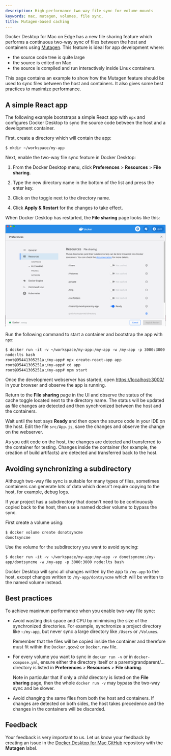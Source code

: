 ```yaml
---
description: High-performance two-way file sync for volume mounts
keywords: mac, mutagen, volumes, file sync,
title: Mutagen-based caching
---
```


Docker Desktop for Mac on Edge has a new file sharing feature which performs
a continuous two-way sync of files between the host and containers using
[Mutagen](https://mutagen.io/). This feature is ideal for app development where:

- the source code tree is quite large
- the source is edited on Mac
- the source is compiled and run interactively inside Linux containers.

This page contains an example to show how the Mutagen feature should be used to sync files between the host and containers. It also gives some best practices to maximize performance.

## A simple React app

The following example bootstraps a simple React app with `npx` and configures
Docker Desktop to sync the source code between the host and a
development container.

First, create a directory which will contain the app:

```
$ mkdir ~/workspace/my-app
```
Next, enable the two-way file sync feature in Docker Desktop:

1. From the Docker Desktop menu, click **Preferences** > **Resources** > **File sharing**.

2. Type the new directory name in the bottom of the list and press the enter key.

3. Click on the toggle next to the directory name.

4.  Click **Apply & Restart** for the changes to take effect.

When Docker Desktop has restarted, the **File sharing** page looks like
this:

![Caching with mutagen is "Ready"](images/mac-mutagen-ready.png)

Run the following command to start a container and bootstrap the app with `npx`:

```
$ docker run -it -v ~/workspace/my-app:/my-app -w /my-app -p 3000:3000 node:lts bash
root@95441305251a:/my-app# npx create-react-app app
root@95441305251a:/my-app# cd app
root@95441305251a:/my-app# npm start
```

Once the development webserver has started, open [https://localhost:3000/](https://localhost:3000/) in
your browser and observe the app is running.

Return to the **File sharing** page in the UI and observe the status of the cache toggle located next to the directory name. The status will be
updated as file changes are detected and then synchronized between the host
and the containers.

Wait until the text says **Ready** and then open the source code in your IDE on
the host. Edit the file `src/App.js`, save the changes and observe the change
on the webserver.

As you edit code on the host, the changes are detected and transferred to the
container for testing. Changes inside the container (for example, the creation of build artifacts) are detected and transferred back to the host.

## Avoiding synchronizing a subdirectory

Although two-way file sync is suitable for many types of files, sometimes containers can generate lots of data which doesn't require copying to the host, for example, debug logs.

If your project has a subdirectory that doesn't need to be continuously copied back to the host, then use a named docker volume to bypass the sync.

First create a volume using:

```
$ docker volume create donotsyncme
donotsyncme
```

Use the volume for the subdirectory you want to avoid syncing:

```
$ docker run -it -v ~/workspace/my-app:/my-app -v donotsyncme:/my-app/dontsyncme -w /my-app -p 3000:3000 node:lts bash
```

Docker Desktop will sync all changes written by the app to `/my-app` to
the host, except changes written to `/my-app/dontsyncme` which will be written
to the named volume instead.

## Best practices

To achieve maximum performance when you enable two-way file sync:

- Avoid wasting disk space and CPU by minimising the size of the synchronized
  directories. For example, synchronize a project directory like `~/my-app`, but
  never sync a large directory like `/Users` or `/Volumes`.

  Remember that the files will be copied inside the container and therefore must fit within the
  `Docker.qcow2` or `Docker.raw` file.
- For every volume you want to sync in `docker run -v` or in
  `docker-compose.yml`, ensure either the directory itself or a
  parent/grandparent/... directory is listed in **Preferences** > **Resources** > **File sharing**.

   Note in particular that if only a *child* directory is listed
  on the **File sharing** page, then the whole `docker run -v` may bypass the two-way sync and be slower.

- Avoid changing the same files from both the host and containers. If changes
  are detected on both sides, the host takes precedence and the changes in the containers will be discarded.

## Feedback

Your feedback is very important to us. Let us know your feedback by creating an issue in the [Docker Desktop for Mac GitHub](https://github.com/docker/for-mac/issues) repository with the **Mutagen** label.
